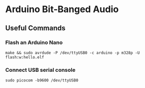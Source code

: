 # Arduino Bit-Banged Audio

## Useful Commands

### Flash an Arduino Nano
```
make && sudo avrdude -P /dev/ttyUSB0 -c arduino -p m328p -U flash:w:hello.elf
```

### Connect USB serial console
```
sudo picocom -b9600 /dev/ttyUSB0
```
